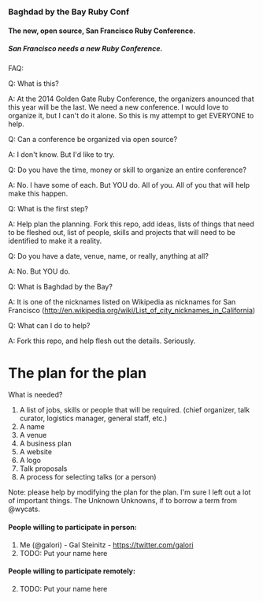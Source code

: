 ### Baghdad by the Bay Ruby Conf


#### The new, open source, San Francisco Ruby Conference.

##### San Francisco needs a new Ruby Conference.  

FAQ:


Q: What is this?

A: At the 2014 Golden Gate Ruby Conference, the organizers anounced that this year will be the last.  We need a new conference. I would love to organize it, but I can't do it alone. So this is my attempt to get EVERYONE to help.


Q: Can a conference be organized via open source?

A: I don't know. But I'd like to try. 


Q: Do you have the time, money or skill to organize an entire conference?

A: No. I have some of each. But YOU do. All of you. All of you that will help make this happen.


Q: What is the first step?

A: Help plan the planning. Fork this repo, add ideas, lists of things that need to be fleshed out, list of people, skills and projects that will need to be identified to make it a reality.

Q: Do you have a date, venue, name, or really, anything at all?

A: No. But YOU do.

Q: What is Baghdad by the Bay?

A: It is one of the nicknames listed on Wikipedia as nicknames for San Francisco (http://en.wikipedia.org/wiki/List_of_city_nicknames_in_California)

Q: What can I do to help?

A: Fork this repo, and help flesh out the details. Seriously.

The plan for the plan
=====================

What is needed?

1. A list of jobs, skills or people that will be required. (chief organizer, talk curator, logistics manager, general staff, etc.)
2. A name 
3. A venue
4. A business plan
5. A website
6. A logo
7. Talk proposals 
8. A process for selecting talks (or a person)

Note: please help by modifying the plan for the plan. I'm sure I left out a lot of important things. The Unknown Unknowns, if to borrow a term from @wycats.


#### People willing to participate in person:

1. Me (@galori) - Gal Steinitz - https://twitter.com/galori 
2. TODO: Put your name here

#### People willing to participate remotely:

2. TODO: Put your name here
